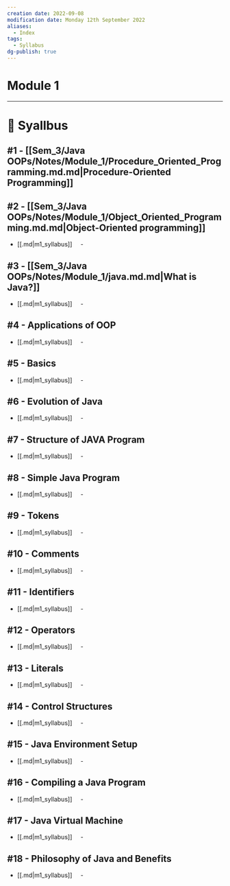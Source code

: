 ```yaml
---
creation date: 2022-09-08
modification date: Monday 12th September 2022
aliases:
  - Index
tags:
  - Syllabus
dg-publish: true
---
```

# Module 1
---
# 📕 Syallbus

##  #1 - [[Sem_3/Java OOPs/Notes/Module_1/Procedure_Oriented_Programming.md.md|Procedure-Oriented Programming]] 

## #2 - [[Sem_3/Java OOPs/Notes/Module_1/Object_Oriented_Programming.md.md|Object-Oriented programming]]
- [[.md|m1_syllabus]]
    - 

## #3 - [[Sem_3/Java OOPs/Notes/Module_1/java.md.md|What is Java?]]
- [[.md|m1_syllabus]]
    - 

## #4 - Applications of OOP
- [[.md|m1_syllabus]]
    - 

## #5 - Basics
- [[.md|m1_syllabus]]
    - 

## #6 - Evolution of Java
- [[.md|m1_syllabus]]
    - 

## #7 - Structure of JAVA Program
- [[.md|m1_syllabus]]
    - 

## #8 - Simple Java Program
- [[.md|m1_syllabus]]
    - 

## #9 - Tokens
- [[.md|m1_syllabus]]
    - 

## #10 - Comments
- [[.md|m1_syllabus]]
    - 

## #11 - Identifiers
- [[.md|m1_syllabus]]
    - 

## #12 - Operators
- [[.md|m1_syllabus]]
    - 

## #13 - Literals
- [[.md|m1_syllabus]]
    - 

## #14 - Control Structures
- [[.md|m1_syllabus]]
    - 

## #15 - Java Environment Setup
- [[.md|m1_syllabus]]
    - 

## #16 - Compiling a Java Program
- [[.md|m1_syllabus]]
    - 
 
## #17 - Java Virtual Machine
- [[.md|m1_syllabus]]
    - 
 
## #18 - Philosophy of Java and Benefits
- [[.md|m1_syllabus]]
    - 
